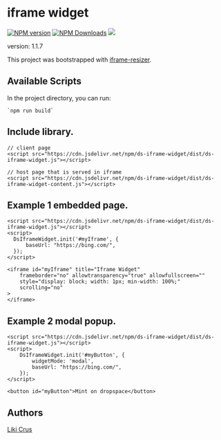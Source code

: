 # iframe widget

[![NPM version](https://badge.fury.io/js/ds-iframe-widget.svg)](http://badge.fury.io/js/ds-iframe-widget)
[![NPM Downloads](https://img.shields.io/npm/dm/ds-iframe-widget.svg)](https://npm-stat.com/charts.html?package=ds-iframe-widget&from=2022-03-25)
[![](https://data.jsdelivr.com/v1/package/npm/ds-iframe-widget/badge?style=rounded)](https://www.jsdelivr.com/package/npm/ds-iframe-widget)

version: 1.1.7

This project was bootstrapped with [iframe-resizer](https://github.com/davidjbradshaw/iframe-resizer).

## Available Scripts

In the project directory, you can run:

    `npm run build`

## Include library.
    
    // client page
    <script src="https://cdn.jsdelivr.net/npm/ds-iframe-widget/dist/ds-iframe-widget.js"></script>

    // host page that is served in iframe
    <script src="https://cdn.jsdelivr.net/npm/ds-iframe-widget/dist/ds-iframe-widget-content.js"></script>
    

## Example 1 embedded page.
    
    <script src="https://cdn.jsdelivr.net/npm/ds-iframe-widget/dist/ds-iframe-widget.js"></script>
    <script>
      DsIframeWidget.init('#myIframe', {
          baseUrl: "https://bing.com/",      
      });
    </script>

    <iframe id="myIframe" title="Iframe Widget"
        frameborder="no" allowtransparency="true" allowfullscreen=""
        style="display: block; width: 1px; min-width: 100%;"
        scrolling="no"
    >
    </iframe>

## Example 2 modal popup.
    
    <script src="https://cdn.jsdelivr.net/npm/ds-iframe-widget/dist/ds-iframe-widget.js"></script>
    <script>
        DsIframeWidget.init('#myButton', {
            widgetMode: 'modal', 
            baseUrl: "https://bing.com/",
        });
    </script>        
    
    <button id="myButton">Mint on dropspace</button>

## Authors
[Liki Crus](https://github.com/swdreams)

